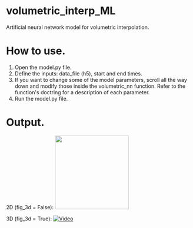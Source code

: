# volumetric_interp_ML
Artificial neural network model for volumetric interpolation.

# How to use.
1. Open the model.py file.
2. Define the inputs: data_file (h5), start and end times.
3. If you want to change some of the model parameters, scroll all the way down and modify those inside the volumetric_nn function. Refer to the function's doctring for a description of each parameter. 
4. Run the model.py file.

# Output.
2D (fig_3d = False):
<img src="/Output/Images/dog_output.jpg" width="200"  />

3D (fig_3d = True):
[![Video](https://img.youtube.com/vi/nVBFNZUrYyI/0.jpg)](https://www.youtube.com/watch?v=nVBFNZUrYyI)
